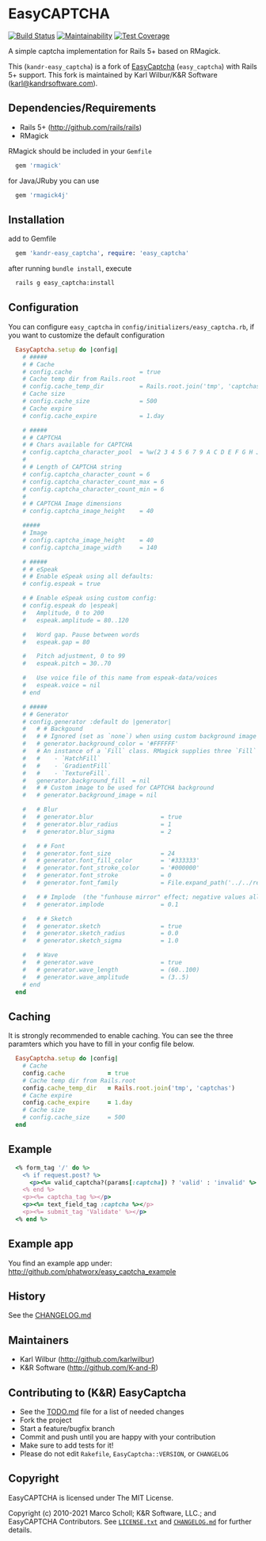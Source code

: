 # EasyCAPTCHA

[![Build Status](https://travis-ci.com/K-and-R/easy_captcha.svg?branch=master)](https://travis-ci.org/K-and-R/easy_captcha)
[![Maintainability](https://api.codeclimate.com/v1/badges/0505012081a472de86e2/maintainability)](https://codeclimate.com/github/K-and-R/easy_captcha/maintainability)
[![Test Coverage](https://api.codeclimate.com/v1/badges/0505012081a472de86e2/test_coverage)](https://codeclimate.com/github/K-and-R/easy_captcha/test_coverage)

A simple captcha implementation for Rails 5+ based on RMagick.

This (`kandr-easy_captcha`) is a fork of
[EasyCaptcha](https://github.com/phatworx/easy_captcha) (`easy_captcha`) with Rails 5+ support. This fork is
maintained by Karl Wilbur/K&R Software (karl@kandrsoftware.com).

## Dependencies/Requirements

* Rails 5+ (<http://github.com/rails/rails>)
* RMagick

RMagick should be included in your `Gemfile`

```ruby
  gem 'rmagick'
```

for Java/JRuby you can use

```ruby
  gem 'rmagick4j'
```

## Installation

add to Gemfile

```ruby
  gem 'kandr-easy_captcha', require: 'easy_captcha'
```

after running `bundle install`, execute

```bash
  rails g easy_captcha:install
```

## Configuration

You can configure `easy_captcha` in `config/initializers/easy_captcha.rb`, if
you want to customize the default configuration

```ruby
  EasyCaptcha.setup do |config|
    # #####
    # # Cache
    # config.cache                   = true
    # Cache temp dir from Rails.root
    # config.cache_temp_dir          = Rails.root.join('tmp', 'captchas')
    # Cache size
    # config.cache_size              = 500
    # Cache expire
    # config.cache_expire            = 1.day

    # #####
    # # CAPTCHA
    # # Chars available for CAPTCHA
    # config.captcha_character_pool  = %w(2 3 4 5 6 7 9 A C D E F G H J K L M N P Q R S T U X Y Z)
    #
    # # Length of CAPTCHA string
    # config.captcha_character_count = 6
    # config.captcha_character_count_max = 6
    # config.captcha_character_count_min = 6
    #
    # # CAPTCHA Image dimensions
    # config.captcha_image_height    = 40

    #####
    # Image
    # config.captcha_image_height    = 40
    # config.captcha_image_width     = 140

    # #####
    # # eSpeak
    # # Enable eSpeak using all defaults:
    # config.espeak = true

    # # Enable eSpeak using custom config:
    # config.espeak do |espeak|
    #   Amplitude, 0 to 200
    #   espeak.amplitude = 80..120

    #   Word gap. Pause between words
    #   espeak.gap = 80

    #   Pitch adjustment, 0 to 99
    #   espeak.pitch = 30..70

    #   Use voice file of this name from espeak-data/voices
    #   espeak.voice = nil
    # end

    # #####
    # # Generator
    # config.generator :default do |generator|
    #   # # Backgound
    #   # # Ignored (set as `none`) when using custom background image or fill
    #   # generator.background_color = '#FFFFFF'
    #   # An instance of a `Fill` class. RMagick supplies three `Fill` classes:
    #   #    - `HatchFill`
    #   #    - `GradientFill`
    #   #    - `TextureFill`.
    #   generator.background_fill  = nil
    #   # # Custom image to be used for CAPTCHA background
    #   # generator.background_image = nil

    #   # Blur
    #   # generator.blur                   = true
    #   # generator.blur_radius            = 1
    #   # generator.blur_sigma             = 2

    #   # # Font
    #   # generator.font_size              = 24
    #   # generator.font_fill_color        = '#333333'
    #   # generator.font_stroke_color      = '#000000'
    #   # generator.font_stroke            = 0
    #   # generator.font_family            = File.expand_path('../../resources/afont.ttf', __FILE__)

    #   # # Implode  (the "funhouse mirror" effect; negative values allowed)
    #   # generator.implode                = 0.1

    #   # # Sketch
    #   # generator.sketch                 = true
    #   # generator.sketch_radius          = 0.0
    #   # generator.sketch_sigma           = 1.0

    #   # Wave
    #   # generator.wave                   = true
    #   # generator.wave_length            = (60..100)
    #   # generator.wave_amplitude         = (3..5)
    # end
  end
```

## Caching

It is strongly recommended to enable caching. You can see the three paramters which you have to fill in your config
file below.

```ruby
  EasyCaptcha.setup do |config|
    # Cache
    config.cache            = true
    # Cache temp dir from Rails.root
    config.cache_temp_dir   = Rails.root.join('tmp', 'captchas')
    # Cache expire
    config.cache_expire     = 1.day
    # Cache size
    # config.cache_size     = 500
  end
```

## Example

```ruby
  <% form_tag '/' do %>
    <% if request.post? %>
      <p><%= valid_captcha?(params[:captcha]) ? 'valid' : 'invalid' %> captcha</p>
    <% end %>
    <p><%= captcha_tag %></p>
    <p><%= text_field_tag :captcha %></p>
    <p><%= submit_tag 'Validate' %></p>
  <% end %>
```

## Example app

You find an example app under: <http://github.com/phatworx/easy_captcha_example>

## History

See the [CHANGELOG.md](./CHANGELOG.md)

## Maintainers

* Karl Wilbur (<http://github.com/karlwilbur>)
* K&R Software (<http://github.com/K-and-R>)

## Contributing to (K&R) EasyCaptcha

* See the [TODO.md](./TODO.md) file for a list of needed changes
* Fork the project
* Start a feature/bugfix branch
* Commit and push until you are happy with your contribution
* Make sure to add tests for it!
* Please do not edit `Rakefile`, `EasyCaptcha::VERSION`, or `CHANGELOG`

## Copyright

EasyCAPTCHA is licensed under The MIT License.

Copyright (c) 2010-2021 Marco Scholl; K&R Software, LLC.; and EasyCAPTCHA Contributors.
See [`LICENSE.txt`](./LICENSE.txt) and [`CHANGELOG.md`](./CHANGELOG.md) for further details.

